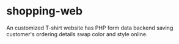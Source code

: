 # shopping-web
An customized T-shirt website
has PHP form data backend
saving customer's ordering details
swap color and style online.

